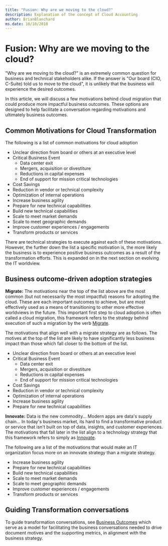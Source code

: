 ```yaml
---
title: "Fusion: Why are we moving to the cloud?"
description: Explanation of the concept of Cloud Accounting
author: BrianBlanchard
ms.date: 10/10/2018
---
```


# Fusion: Why are we moving to the cloud?

"Why are we moving to the cloud?" is an extremely common question for business and technical stakeholders alike.
If the answer is "Our board (CIO, C-Suite) told us to move to the cloud", it is unlikely that the business will experience the desired outcomes.

In this article, we will discuss a few motivations behind cloud migration that could produce more impactful business outcomes. These options are designed to help facilitate a conversation regarding motivations and ultimately business outcomes.

## Common Motivations for Cloud Transformation

The following is a list of common motivations for cloud adoption

- Unclear direction from board or others at an executive level
- Critical Business Event
    - Data center exit
    - Mergers, acquisition or divestiture
    - Reductions in capital expenses
    - End of support for mission critical technologies
- Cost Savings
- Reduction in vendor or technical complexity
- Optimization of internal operations
- Increase business agility
- Prepare for new technical capabilities
- Build new technical capabilities
- Scale to meet market demands
- Scale to meet geographic demands
- Improve customer experiences / engagements
- Transform products or services

There are technical strategies to execute against each of these motivations. However, the further down the list a specific motivation is, the more likely the business is to experience positive business outcomes as a result of the transformation efforts. This is expanded on in the next section on evolving the IT worldview.

## Business outcome-driven adoption strategies

**Migrate:** The motivations near the top of the list above are the most common (but not necessarily the most impactful) reasons for adopting the cloud. These are each important outcomes to achieve, but are most effectively used as a means of transitioning to other more effective worldviews in the future. This important first step to cloud adoption is often called a cloud migration, this framework refers to the strategy behind execution of such a migration by the verb [Migrate](../getting-started/migrate.md).

The motivations that align well with a migrate strategy are as follows. The motives at the top of the list are likely to have significantly less business impact than those which fall closer to the bottom of the list.

- Unclear direction from board or others at an executive level
- Critical Business Event
    - Data center exit
    - Mergers, acquisition or divestiture
    - Reductions in capital expenses
    - End of support for mission critical technologies
- Cost Savings
- Reduction in vendor or technical complexity
- Optimization of internal operations
- Increase business agility
- Prepare for new technical capabilities

**Innovate:** Data is the new commodity... Modern apps are data's supply chain... In today's business market, its hard to find a transformative product or service that isn't built on top of data, insights, and customer experiences. The motivations that fall later in the list align to a technology strategy that this framework refers to simply as [Innovate](../getting-started/innovate.md). 

The following are a list of the motivations that would make an IT organization focus more on an innovate strategy than a migrate strategy.

- Increase business agility
- Prepare for new technical capabilities
- Build new technical capabilities
- Scale to meet market demands
- Scale to meet geographic demands
- Improve customer experiences / engagements
- Transform products or services

## Guiding Transformation conversations

To guide transformation conversations, see [Business Outcomes](business-outcomes/overview.md) which serve as a model for facilitating the business conversations needed to drive document motives and the supporting metrics, in alignment with the business strategy.